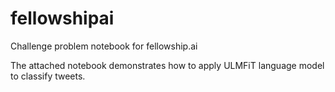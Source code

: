 # fellowshipai
Challenge problem notebook for fellowship.ai

The attached notebook demonstrates how to apply ULMFiT language model to classify tweets.
